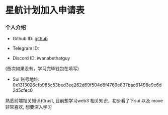 # 星航计划加入申请表

### 个人介绍

* Github ID: [github](https://github.com/bethatguyad)

* Telegram ID: 

* Discord ID: iwanabethatguy 

(首次如果没有，学习完毕钱包在填写)
* Sui 账号地址: 0x1313026cfb985c53bed3ee262d69f504d8f4769e837bac61498e9c6d2d5cfec0 

熟悉前端相关知识和rust, 目前想学习web3 相关知识，初步看了下sui 以及 move 非常喜欢, 想要深入学习

